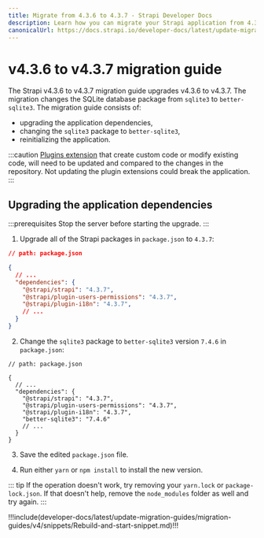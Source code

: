 ```yaml
---
title: Migrate from 4.3.6 to 4.3.7 - Strapi Developer Docs
description: Learn how you can migrate your Strapi application from 4.3.6 to 4.3.7.
canonicalUrl: https://docs.strapi.io/developer-docs/latest/update-migration-guides/migration-guides/v4/migration-guide-4.3.6-to-4.3.7.html
---
```


# v4.3.6 to v4.3.7 migration guide

The Strapi v4.3.6 to v4.3.7 migration guide upgrades v4.3.6 to v4.3.7. The migration changes the SQLite database package from `sqlite3`  to `better-sqlite3`. The migration guide consists of:

- upgrading the application dependencies,
- changing the `sqlite3` package to `better-sqlite3`,
- reinitializing the application.

:::caution
 [Plugins extension](/developer-docs/latest/plugins/users-permissions.md) that create custom code or modify existing code, will need to be updated and compared to the changes in the repository. Not updating the plugin extensions could break the application.
:::

## Upgrading the application dependencies

:::prerequisites
Stop the server before starting the upgrade.
:::

1. Upgrade all of the Strapi packages in `package.json` to `4.3.7`:

```json
// path: package.json

{
  // ...
  "dependencies": {
    "@strapi/strapi": "4.3.7",
    "@strapi/plugin-users-permissions": "4.3.7",
    "@strapi/plugin-i18n": "4.3.7",
    // ...
  }
}
```

2. Change the `sqlite3` package to `better-sqlite3` version `7.4.6` in `package.json`:

```json{9}
// path: package.json

{
  // ...
  "dependencies": {
    "@strapi/strapi": "4.3.7",
    "@strapi/plugin-users-permissions": "4.3.7",
    "@strapi/plugin-i18n": "4.3.7",
    "better-sqlite3": "7.4.6"
    // ...
  }
}

```

3. Save the edited `package.json` file.

4. Run either `yarn` or `npm install` to install the new version.

::: tip
If the operation doesn't work, try removing your `yarn.lock` or `package-lock.json`. If that doesn't help, remove the `node_modules` folder as well and try again.
:::

!!!include(developer-docs/latest/update-migration-guides/migration-guides/v4/snippets/Rebuild-and-start-snippet.md)!!!
